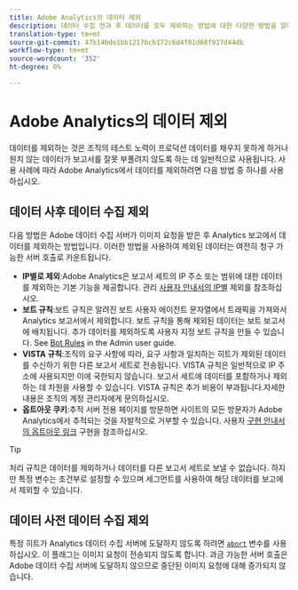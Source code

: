 ```yaml
---
title: Adobe Analytics의 데이터 제외
description: 데이터 수집 전과 후 데이터를 모두 제외하는 방법에 대한 다양한 방법을 알아봅니다.
translation-type: tm+mt
source-git-commit: 47b14bde1bb1217bcb172c6d4f01d68f917d44db
workflow-type: tm+mt
source-wordcount: '352'
ht-degree: 0%

---
```



# Adobe Analytics의 데이터 제외

데이터를 제외하는 것은 조직의 테스트 노력이 프로덕션 데이터를 채우지 못하게 하거나 원치 않는 데이터가 보고서를 잘못 부풀려지 않도록 하는 데 일반적으로 사용됩니다. 사용 사례에 따라 Adobe Analytics에서 데이터를 제외하려면 다음 방법 중 하나를 사용하십시오.

## 데이터 사후 데이터 수집 제외

다음 방법은 Adobe 데이터 수집 서버가 이미지 요청을 받은 후 Analytics 보고에서 데이터를 제외하는 방법입니다. 이러한 방법을 사용하여 제외된 데이터는 여전히 청구 가능한 서버 호출로 카운트됩니다.

* **IP별로 제외**:Adobe Analytics은 보고서 세트의 IP 주소 또는 범위에 대한 데이터를 제외하는 기본 기능을 제공합니다. 관리 [사용자 안내서의 IP별](/help/admin/admin/exclude-ip.md) 제외를 참조하십시오.
* **보트 규칙**:보트 규칙은 알려진 보트 사용자 에이전트 문자열에서 트래픽을 가져와서 Analytics 보고서에서 제외합니다. 보트 규칙을 통해 제외된 데이터는 보트 보고서에 배치됩니다. 추가 데이터를 제외하도록 사용자 지정 보트 규칙을 만들 수 있습니다. See [Bot Rules](/help/admin/admin/bot-removal/bot-rules.md) in the Admin user guide.
* **VISTA 규칙**:조직의 요구 사항에 따라, 요구 사항과 일치하는 히트가 제외된 데이터를 수신하기 위한 다른 보고서 세트로 전송됩니다. VISTA 규칙은 일반적으로 IP 주소에 사용되지만 이에 국한되지 않습니다. 보고서 세트에 데이터를 포함하거나 제외하는 데 차원을 사용할 수 있습니다. VISTA 규칙은 추가 비용이 부과됩니다.자세한 내용은 조직의 계정 관리자에게 문의하십시오.
* **옵트아웃 쿠키**:추적 서버 전용 페이지를 방문하면 사이트의 모든 방문자가 Adobe Analytics에서 추적되는 것을 자발적으로 거부할 수 있습니다. 사용자 [구현 안내서의 옵트아웃 링크](/help/implement/js/opt-out.md) 구현을 참조하십시오.

>[!TIP]
>
>처리 규칙은 데이터를 제외하거나 데이터를 다른 보고서 세트로 보낼 수 없습니다. 하지만 특정 변수는 조건부로 설정할 수 있으며 세그먼트를 사용하여 해당 데이터를 보고에서 제외할 수 있습니다.

## 데이터 사전 데이터 수집 제외

특정 히트가 Analytics 데이터 수집 서버에 도달하지 않도록 하려면 [`abort`](/help/implement/vars/config-vars/abort.md) 변수를 사용하십시오. 이 플래그는 이미지 요청이 전송되지 않도록 합니다. 과금 가능한 서버 호출은 Adobe 데이터 수집 서버에 도달하지 않으므로 중단된 이미지 요청에 대해 증가되지 않습니다.
